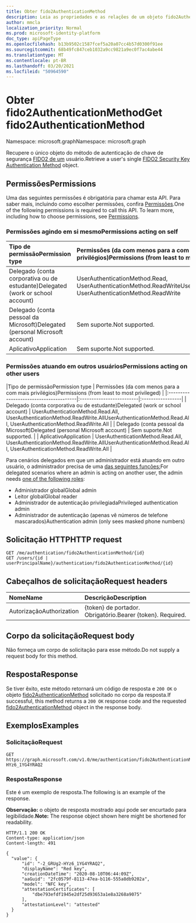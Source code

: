 ```yaml
---
title: Obter fido2AuthenticationMethod
description: Leia as propriedades e as relações de um objeto fido2AuthenticationMethod.
author: mmcla
localization_priority: Normal
ms.prod: microsoft-identity-platform
doc_type: apiPageType
ms.openlocfilehash: b13b9502c1587fcef5a20a07cc4b57d0300f91ee
ms.sourcegitcommit: 68b49fc847ceb1032a9cc9821a9ec0f7ac4abe44
ms.translationtype: MT
ms.contentlocale: pt-BR
ms.lasthandoff: 03/20/2021
ms.locfileid: "50964590"
---
```

# <a name="get-fido2authenticationmethod"></a><span data-ttu-id="b3742-103">Obter fido2AuthenticationMethod</span><span class="sxs-lookup"><span data-stu-id="b3742-103">Get fido2AuthenticationMethod</span></span>
<span data-ttu-id="b3742-104">Namespace: microsoft.graph</span><span class="sxs-lookup"><span data-stu-id="b3742-104">Namespace: microsoft.graph</span></span>

<span data-ttu-id="b3742-105">Recupere o único objeto do método de autenticação de chave de segurança [FIDO2 de um](../resources/fido2authenticationmethod.md) usuário.</span><span class="sxs-lookup"><span data-stu-id="b3742-105">Retrieve a user's single [FIDO2 Security Key Authentication Method](../resources/fido2authenticationmethod.md) object.</span></span>

## <a name="permissions"></a><span data-ttu-id="b3742-106">Permissões</span><span class="sxs-lookup"><span data-stu-id="b3742-106">Permissions</span></span>

<span data-ttu-id="b3742-p101">Uma das seguintes permissões é obrigatória para chamar esta API. Para saber mais, incluindo como escolher permissões, confira [Permissões](/graph/permissions-reference).</span><span class="sxs-lookup"><span data-stu-id="b3742-p101">One of the following permissions is required to call this API. To learn more, including how to choose permissions, see [Permissions](/graph/permissions-reference).</span></span>

### <a name="permissions-acting-on-self"></a><span data-ttu-id="b3742-109">Permissões agindo em si mesmo</span><span class="sxs-lookup"><span data-stu-id="b3742-109">Permissions acting on self</span></span>

|<span data-ttu-id="b3742-110">Tipo de permissão</span><span class="sxs-lookup"><span data-stu-id="b3742-110">Permission type</span></span>      | <span data-ttu-id="b3742-111">Permissões (da com menos para a com mais privilégios)</span><span class="sxs-lookup"><span data-stu-id="b3742-111">Permissions (from least to most privileged)</span></span>              |
|:---------------------------------------|:-------------------------|
| <span data-ttu-id="b3742-112">Delegado (conta corporativa ou de estudante)</span><span class="sxs-lookup"><span data-stu-id="b3742-112">Delegated (work or school account)</span></span>     | <span data-ttu-id="b3742-113">UserAuthenticationMethod.Read, UserAuthenticationMethod.ReadWrite</span><span class="sxs-lookup"><span data-stu-id="b3742-113">UserAuthenticationMethod.Read, UserAuthenticationMethod.ReadWrite</span></span> |
| <span data-ttu-id="b3742-114">Delegado (conta pessoal da Microsoft)</span><span class="sxs-lookup"><span data-stu-id="b3742-114">Delegated (personal Microsoft account)</span></span> | <span data-ttu-id="b3742-115">Sem suporte.</span><span class="sxs-lookup"><span data-stu-id="b3742-115">Not supported.</span></span> |
| <span data-ttu-id="b3742-116">Aplicativo</span><span class="sxs-lookup"><span data-stu-id="b3742-116">Application</span></span>                            | <span data-ttu-id="b3742-117">Sem suporte.</span><span class="sxs-lookup"><span data-stu-id="b3742-117">Not supported.</span></span> |

### <a name="permissions-acting-on-other-users"></a><span data-ttu-id="b3742-118">Permissões atuando em outros usuários</span><span class="sxs-lookup"><span data-stu-id="b3742-118">Permissions acting on other users</span></span>

|<span data-ttu-id="b3742-119">Tipo de permissão</span><span class="sxs-lookup"><span data-stu-id="b3742-119">Permission type</span></span>      | <span data-ttu-id="b3742-120">Permissões (da com menos para a com mais privilégios)</span><span class="sxs-lookup"><span data-stu-id="b3742-120">Permissions (from least to most privileged)</span></span>              |
|:---------------------------------------|:-------------------------|:-----------------|
| <span data-ttu-id="b3742-121">Delegado (conta corporativa ou de estudante)</span><span class="sxs-lookup"><span data-stu-id="b3742-121">Delegated (work or school account)</span></span>     | <span data-ttu-id="b3742-122">UserAuthenticationMethod.Read.All, UserAuthenticationMethod.ReadWrite.All</span><span class="sxs-lookup"><span data-stu-id="b3742-122">UserAuthenticationMethod.Read.All, UserAuthenticationMethod.ReadWrite.All</span></span> |
| <span data-ttu-id="b3742-123">Delegado (conta pessoal da Microsoft)</span><span class="sxs-lookup"><span data-stu-id="b3742-123">Delegated (personal Microsoft account)</span></span> | <span data-ttu-id="b3742-124">Sem suporte.</span><span class="sxs-lookup"><span data-stu-id="b3742-124">Not supported.</span></span> |
| <span data-ttu-id="b3742-125">Aplicativo</span><span class="sxs-lookup"><span data-stu-id="b3742-125">Application</span></span>                            | <span data-ttu-id="b3742-126">UserAuthenticationMethod.Read.All, UserAuthenticationMethod.ReadWrite.All</span><span class="sxs-lookup"><span data-stu-id="b3742-126">UserAuthenticationMethod.Read.All, UserAuthenticationMethod.ReadWrite.All</span></span> |

<span data-ttu-id="b3742-127">Para cenários delegados em que um administrador está atuando em outro usuário, o administrador precisa de uma [das seguintes funções:](/azure/active-directory/users-groups-roles/directory-assign-admin-roles#available-roles)</span><span class="sxs-lookup"><span data-stu-id="b3742-127">For delegated scenarios where an admin is acting on another user, the admin needs [one of the following roles](/azure/active-directory/users-groups-roles/directory-assign-admin-roles#available-roles):</span></span>
* <span data-ttu-id="b3742-128">Administrador global</span><span class="sxs-lookup"><span data-stu-id="b3742-128">Global admin</span></span>
* <span data-ttu-id="b3742-129">Leitor global</span><span class="sxs-lookup"><span data-stu-id="b3742-129">Global reader</span></span>
* <span data-ttu-id="b3742-130">Administrador de autenticação privilegiada</span><span class="sxs-lookup"><span data-stu-id="b3742-130">Privileged authentication admin</span></span>
* <span data-ttu-id="b3742-131">Administrador de autenticação (apenas vê números de telefone mascarados)</span><span class="sxs-lookup"><span data-stu-id="b3742-131">Authentication admin (only sees masked phone numbers)</span></span>

## <a name="http-request"></a><span data-ttu-id="b3742-132">Solicitação HTTP</span><span class="sxs-lookup"><span data-stu-id="b3742-132">HTTP request</span></span>

<!-- {
  "blockType": "ignored"
}
-->
``` http
GET /me/authentication/fido2AuthenticationMethod/{id}
GET /users/{id | userPrincipalName}/authentication/fido2AuthenticationMethod/{id}
```

## <a name="request-headers"></a><span data-ttu-id="b3742-133">Cabeçalhos de solicitação</span><span class="sxs-lookup"><span data-stu-id="b3742-133">Request headers</span></span>
|<span data-ttu-id="b3742-134">Nome</span><span class="sxs-lookup"><span data-stu-id="b3742-134">Name</span></span>|<span data-ttu-id="b3742-135">Descrição</span><span class="sxs-lookup"><span data-stu-id="b3742-135">Description</span></span>|
|:---|:---|
|<span data-ttu-id="b3742-136">Autorização</span><span class="sxs-lookup"><span data-stu-id="b3742-136">Authorization</span></span>|<span data-ttu-id="b3742-p102">{token} de portador. Obrigatório.</span><span class="sxs-lookup"><span data-stu-id="b3742-p102">Bearer {token}. Required.</span></span>|

## <a name="request-body"></a><span data-ttu-id="b3742-139">Corpo da solicitação</span><span class="sxs-lookup"><span data-stu-id="b3742-139">Request body</span></span>
<span data-ttu-id="b3742-140">Não forneça um corpo de solicitação para esse método.</span><span class="sxs-lookup"><span data-stu-id="b3742-140">Do not supply a request body for this method.</span></span>

## <a name="response"></a><span data-ttu-id="b3742-141">Resposta</span><span class="sxs-lookup"><span data-stu-id="b3742-141">Response</span></span>

<span data-ttu-id="b3742-142">Se tiver êxito, este método retornará um código de resposta e `200 OK` o objeto [fido2AuthenticationMethod](../resources/fido2authenticationmethod.md) solicitado no corpo da resposta.</span><span class="sxs-lookup"><span data-stu-id="b3742-142">If successful, this method returns a `200 OK` response code and the requested [fido2AuthenticationMethod](../resources/fido2authenticationmethod.md) object in the response body.</span></span>

## <a name="examples"></a><span data-ttu-id="b3742-143">Exemplos</span><span class="sxs-lookup"><span data-stu-id="b3742-143">Examples</span></span>

### <a name="request"></a><span data-ttu-id="b3742-144">Solicitação</span><span class="sxs-lookup"><span data-stu-id="b3742-144">Request</span></span>

``` http
GET https://graph.microsoft.com/v1.0/me/authentication/fido2AuthenticationMethod/-2_GRUg2-HYz6_1YG4YRAQ2
```

### <a name="response"></a><span data-ttu-id="b3742-145">Resposta</span><span class="sxs-lookup"><span data-stu-id="b3742-145">Response</span></span>
<span data-ttu-id="b3742-146">Este é um exemplo de resposta.</span><span class="sxs-lookup"><span data-stu-id="b3742-146">The following is an example of the response.</span></span>

<span data-ttu-id="b3742-147">**Observação:** o objeto de resposta mostrado aqui pode ser encurtado para legibilidade.</span><span class="sxs-lookup"><span data-stu-id="b3742-147">**Note:** The response object shown here might be shortened for readability.</span></span>
<!-- {
  "blockType": "response",
  "truncated": true,
  "@odata.type": "microsoft.graph.fido2AuthenticationMethod"
}
-->
``` http
HTTP/1.1 200 OK
Content-type: application/json
Content-length: 491

{
  "value": {
      "id": "-2_GRUg2-HYz6_1YG4YRAQ2",
      "displayName": "Red key",
      "creationDateTime": "2020-08-10T06:44:09Z",
      "aaGuid": "2fc0579f-8113-47ea-b116-555a8db9202a",
      "model": "NFC key",
      "attestationCertificates": [
          "dbe793efdf1945e2df25d93653a1e8a3268a9075"
      ],
      "attestationLevel": "attested"
  }
}
```

